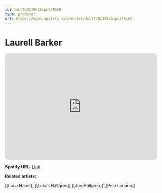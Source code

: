 ```yaml
---
id: 3nLlTcNI19KzSipLtfR1LR
type: producer
url: https://open.spotify.com/artist/3nLlTcNI19KzSipLtfR1LR
---
```

# Laurell Barker

<iframe style="border-radius:12px" src="https://open.spotify.com/embed/artist/3nLlTcNI19KzSipLtfR1LR" width="100%" height="352" frameBorder="0" allowfullscreen="" allow="autoplay; clipboard-write; encrypted-media; fullscreen; picture-in-picture" loading="lazy"></iframe>

**Spotify URL:** [Link](https://open.spotify.com/artist/3nLlTcNI19KzSipLtfR1LR)

**Related artists:**

[[Luca Hänni]]
[[Lukas Hällgren]]
[[Jon Hällgren]]
[[Pele Loriano]]
